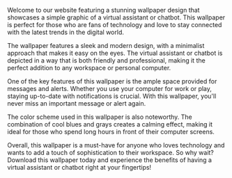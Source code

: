 <!--
Write me content for website with wallpaper "A wallpaper with a simple graphic of a virtual assistant or chatbot, with space for messages and alerts."
-->

<!--font:"Open Sans"-->

Welcome to our website featuring a stunning wallpaper design that showcases a simple graphic of a virtual assistant or chatbot. This wallpaper is perfect for those who are fans of technology and love to stay connected with the latest trends in the digital world.

The wallpaper features a sleek and modern design, with a minimalist approach that makes it easy on the eyes. The virtual assistant or chatbot is depicted in a way that is both friendly and professional, making it the perfect addition to any workspace or personal computer.

One of the key features of this wallpaper is the ample space provided for messages and alerts. Whether you use your computer for work or play, staying up-to-date with notifications is crucial. With this wallpaper, you'll never miss an important message or alert again.

The color scheme used in this wallpaper is also noteworthy. The combination of cool blues and grays creates a calming effect, making it ideal for those who spend long hours in front of their computer screens.

Overall, this wallpaper is a must-have for anyone who loves technology and wants to add a touch of sophistication to their workspace. So why wait? Download this wallpaper today and experience the benefits of having a virtual assistant or chatbot right at your fingertips!
